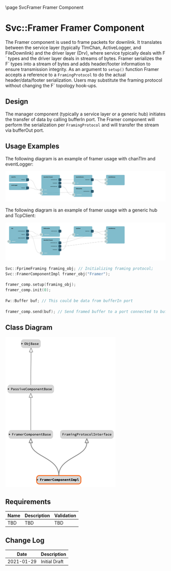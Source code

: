 \page SvcFramer Framer  Component
# Svc::Framer Framer Component

The Framer component is used to frame packets for downlink. It translates between the service layer (typically TlmChan, ActiveLogger, and FileDownlink) and the driver layer (Drv), where service typically deals with F´ types and the driver layer deals in streams of bytes. Framer serializes the F´ types into a stream of bytes and adds header/footer information to ensure transmission integrity. As an argument to `setup()` function Framer accepts a reference to a `FramingProtocol` to do the actual header/data/footer serialization. Users may substitute the framing protocol without changing the F´ topology hook-ups. 

## Design

The manager component (typically a service layer or a generic hub) initiates the transfer of data by calling bufferIn port. The Framer component will perform the serialization per `FramingProtocol` and will transfer the stream via bufferOut port.

## Usage Examples
The following diagram is an example of framer usage with chanTlm and eventLogger:

![framer_example](./img/framer_example_1.png)

The following diagram is an example of framer usage with a generic hub and TcpClient:

![framer_example](./img/framer_example_2.png)

```c++
Svc::FprimeFraming framing_obj; // Initializing framing protocol;
Svc::FramerComponentImpl framer_obj("Framer");

framer_comp.setup(framing_obj);
framer_comp.init(0);

Fw::Buffer buf; // This could be data from bufferIn port

framer_comp.send(buf); // Send framed buffer to a port connected to bufferOut
```

## Class Diagram

![classdiagram](./img/class_diagram_framer.png)

## Requirements

| Name | Description | Validation |
|---|---|---|
| TBD | TBD | TBD |

## Change Log

| Date | Description |
|---|---|
| 2021-01-29 | Initial Draft |